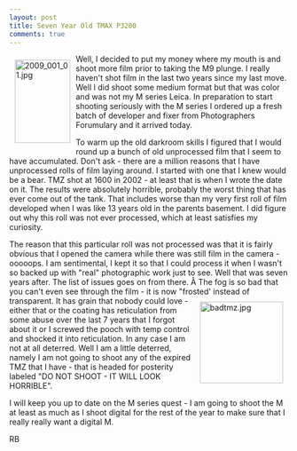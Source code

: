 ```yaml
---
layout: post
title: Seven Year Old TMAX P3200
comments: true
---
```

<a rel="lightbox" href="/wp-content/uploads/2009/10/2009_001_01.jpg"><img title="2009_001_01.jpg" src="/wp-content/uploads/2009/10/.thumbs/.2009_001_01.jpg" border="0" alt="2009_001_01.jpg" hspace="10" vspace="10" width="100" height="150" align="left" /></a>Well, I decided to put my money where my mouth is and shoot more film prior to taking the M9 plunge. I really haven't shot film in the last two years since my last move. Well I did shoot some medium format but that was color and was not my M series Leica. In preparation to start shooting seriously with the M series I ordered up a fresh batch of developer and fixer from Photographers Forumulary and it arrived today.

To warm up the old darkroom skills I figured that I would round up a bunch of old unprocessed film that I seem to have accumulated. Don't ask - there are a million reasons that I have unprocessed rolls of film laying around. I started with one that I knew would be a bear. TMZ shot at 1600 in 2002 - at least that is when I wrote the date on it. The results were absolutely horrible, probably the worst thing that has ever come out of the tank. That includes worse than my very first roll of film developed when I was like 13 years old in the parents basement. I did figure out why this roll was not ever processed, which at least satisfies my curiosity.

The reason that this particular roll was not processed was that it is fairly obvious that I opened the camera while there was still film in the camera - ooooops. I am sentimental, I kept it so that I could process it when I wasn't so backed up with "real" photographic work just to see. Well that was seven years after. The list of issues goes on from there. Â The fog is so bad that you can't even see through the film - it is now "frosted' instead of transparent.<a rel="lightbox" href="/wp-content/uploads/2009/10/badtmz.jpg"><img title="badtmz.jpg" src="/wp-content/uploads/2009/10/.thumbs/.badtmz.jpg" border="0" alt="badtmz.jpg" hspace="10" vspace="10" width="150" height="147" align="right" /></a> It has grain that nobody could love - either that or the coating has reticulation from some abuse over the last 7 years that I forgot about it or I screwed the pooch with temp control and shocked it into reticulation. In any case I am not at all deterred. Well I am a little deterred, namely I am not going to shoot any of the expired TMZ that I have - that is headed for posterity labeled "DO NOT SHOOT - IT WILL LOOK HORRIBLE".

I will keep you up to date on the M series quest - I am going to shoot the M at least as much as I shoot digital for the rest of the year to make sure that I really really want a digital M.

RB